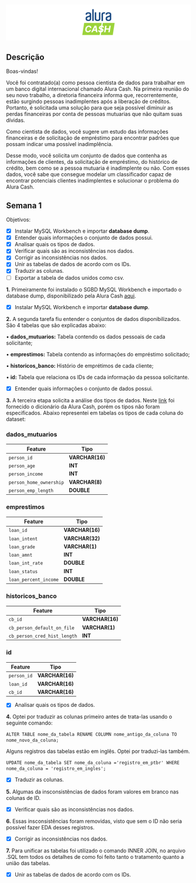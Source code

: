 ![](img/banner.png "Title")

## Descrição 

Boas-vindas!

Você foi contratado(a) como pessoa cientista de dados para trabalhar em um banco digital internacional chamado Alura Cash. Na primeira reunião do seu novo trabalho, a diretoria financeira informa que, recorrentemente, estão surgindo pessoas inadimplentes após a liberação de créditos. Portanto, é solicitada uma solução para que seja possível diminuir as perdas financeiras por conta de pessoas mutuarias que não quitam suas dívidas.

Como cientista de dados, você sugere um estudo das informações financeiras e de solicitação de empréstimo para encontrar padrões que possam indicar uma possível inadimplência.

Desse modo, você solicita um conjunto de dados que contenha as informações de clientes, da solicitação de empréstimo, do histórico de crédito, bem como se a pessoa mutuaria é inadimplente ou não. Com esses dados, você sabe que consegue modelar um classificador capaz de encontrar potenciais clientes inadimplentes e solucionar o problema do Alura Cash.

## Semana 1

Objetivos:
- [X] Instalar MySQL Workbench e importar **database dump**.
- [X] Entender quais informações o conjunto de dados possui.
- [X] Analisar quais os tipos de dados.
- [X] Verificar quais são as inconsistências nos dados.
- [X] Corrigir as inconsistências nos dados.
- [X] Unir as tabelas de dados de acordo com os IDs.
- [X] Traduzir as colunas.
- [ ] Exportar a tabela de dados unidos como csv.

**1.** Primeiramente foi instalado o SGBD MySQL Workbench e importado o database dump, disponibilizado pela Alura Cash [aqui](https://github.com/Mirlaa/Challenge-Data-Science-1ed/tree/main/Dados/dumps).
- [X] Instalar MySQL Workbench e importar **database dump**.

**2.** A segunda tarefa fiu entender o conjuntos de dados disponibilizados. São 4 tabelas que são explicadas abaixo:

• **dados_mutuarios:** Tabela contendo os dados pessoais de cada solicitante;

• **emprestimos:** Tabela contendo as informações do empréstimo solicitado;

• **historicos_banco:** Histório de emprétimos de cada cliente;

• **id:** Tabela que relaciona os IDs de cada informação da pessoa solicitante.

- [X] Entender quais informações o conjunto de dados possui.

**3.** A terceira etapa solicita a análise dos tipos de dados. Neste [link](https://github.com/Mirlaa/Challenge-Data-Science-1ed/tree/main/Dados) foi fornecido o dicionário da Alura Cash, porém os tipos não foram especificados. Abaixo representei em tabelas os tipos de cada coluna do dataset:

### dados_mutuarios

| Feature | Tipo |
| --- | --- |
|`person_id`|**VARCHAR(16)**|
| `person_age` |**INT**|
| `person_income` |**INT**|
| `person_home_ownership` |**VARCHAR(8)**|
| `person_emp_length` |**DOUBLE**|

### emprestimos

| Feature | Tipo |
| --- | --- |
|`loan_id`|**VARCHAR(16)**|
| `loan_intent` |**VARCHAR(32)**|
| `loan_grade` | **VARCHAR(1)** |
| `loan_amnt` | **INT** |
| `loan_int_rate` | **DOUBLE** |
| `loan_status` | **INT** |
| `loan_percent_income` | **DOUBLE** |


### historicos_banco

| Feature | Tipo |
| --- | --- |
|`cb_id`|**VARCHAR(16)**|
| `cb_person_default_on_file` |**VARCHAR(1)**|
| `cb_person_cred_hist_length` |**INT**|

### id

| Feature | Tipo |
| --- | --- |
|`person_id`|**VARCHAR(16)**|
|`loan_id`|**VARCHAR(16)**|
|`cb_id`|**VARCHAR(16)**|

- [X] Analisar quais os tipos de dados.

**4.** Optei por traduzir as colunas primeiro antes de trata-las usando o seguinte comando:

```
ALTER TABLE nome_da_tabela RENAME COLUMN nome_antigo_da_coluna TO nome_novo_da_coluna;
```

Alguns registros das tabelas estão em inglês. Optei por traduzi-las também.

```
UPDATE nome_da_tabela SET nome_da_coluna ='registro_em_ptbr' WHERE nome_da_coluna = 'registro_em_ingles';
```

- [X] Traduzir as colunas.

**5.** Algumas da insconsistências de dados foram valores em branco nas colunas de ID.

- [X] Verificar quais são as inconsistências nos dados.

**6.** Essas insconsistências foram removidas, visto que sem o ID não seria possível fazer EDA desses registros.

- [X] Corrigir as inconsistências nos dados.

**7.** Para unificar as tabelas foi utilizado o comando INNER JOIN, no arquivo .SQL tem todos os detalhes de como foi feito tanto o tratamento quanto a união das tabelas.

- [X] Unir as tabelas de dados de acordo com os IDs.
